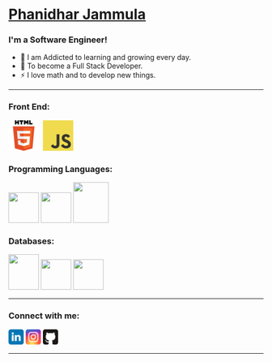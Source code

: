 &nbsp;&nbsp;&nbsp;&nbsp;&nbsp;&nbsp; 
# [Phanidhar Jammula](https://github.com/PhanidharJammula)

### I'm a Software Engineer!

   - :seedling: I am Addicted to learning and growing every day.
   - :goal_net: To become a Full Stack Developer.
   - :zap: I love math and to develop new things.

* * *

### Front End:
<img src="https://raw.githubusercontent.com/github/explore/80688e429a7d4ef2fca1e82350fe8e3517d3494d/topics/html/html.png" width="60" height="60">&nbsp;&nbsp;<img src="https://raw.githubusercontent.com/github/explore/80688e429a7d4ef2fca1e82350fe8e3517d3494d/topics/javascript/javascript.png" width="60" height="60">

### Programming Languages:
<img src="https://github.com/abranhe/programming-languages-logos/blob/master/src/python/python.png" width="60" height="60">       <img src="https://camo.githubusercontent.com/cdbd0ba439365fba9d1b72e05b6d7e93828f9a9cce4a71346a1a11ed6216261f/68747470733a2f2f696d672e69636f6e73382e636f6d2f636f6c6f722f35302f3030303030302f632d70726f6772616d6d696e672e706e67" width="60" height="60">    <img src="https://camo.githubusercontent.com/6d8bb5138ee1d0f5dfe007ed667838b5a0a1b8629984fab3070466ad52d638b3/68747470733a2f2f696d672e69636f6e73382e636f6d2f636f6c6f722f35302f3030303030302f6a6176612d636f666665652d6375702d6c6f676f2e706e67" width="70" height="80">

### Databases:
<img src="https://github.com/yurijserrano/Github-Profile-Readme-Logos/blob/master/databases/mysql.svg" width="60" height="70">    <img src="https://github.com/yurijserrano/Github-Profile-Readme-Logos/blob/master/databases/redis.svg" width="60" height="60">    <img src="https://github.com/yurijserrano/Github-Profile-Readme-Logos/blob/master/databases/cassandra.svg" width="60" height="60">

* * *

### Connect with me:
<a href="https://www.linkedin.com/in/phanidhar-j-7b5988114/"><img src="https://github.com/edent/SuperTinyIcons/blob/master/images/svg/linkedin.svg" width="30" height="30"></a>    <a href="https://www.instagram.com/phanidhar.jammula/"> <img src="https://github.com/edent/SuperTinyIcons/blob/master/images/svg/instagram.svg" width="30" height="30"></a>    <a href="https://github.com/PhanidharJammula"> <img src="https://raw.githubusercontent.com/edent/SuperTinyIcons/master/images/png/github.png
" width="30" height="30"></a>   
* * *
